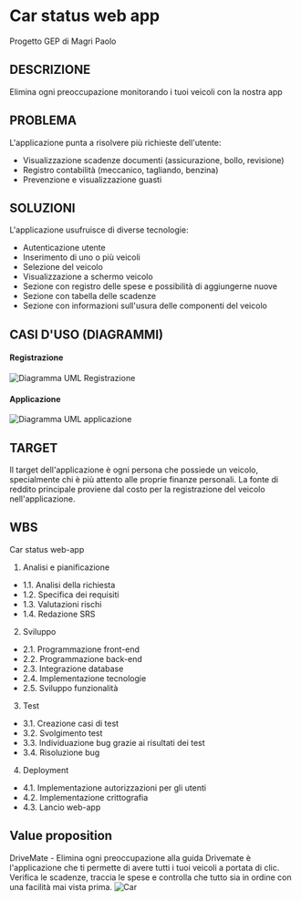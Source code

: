 # Car status web app
Progetto GEP di Magri Paolo

## DESCRIZIONE
Elimina ogni preoccupazione monitorando i tuoi veicoli con la nostra app

## PROBLEMA
L'applicazione punta a risolvere più richieste dell'utente:
- Visualizzazione scadenze documenti (assicurazione, bollo, revisione)
- Registro contabilità (meccanico, tagliando, benzina)
- Prevenzione e visualizzazione guasti

## SOLUZIONI
L'applicazione usufruisce di diverse tecnologie:
- Autenticazione utente
- Inserimento di uno o più veicoli
- Selezione del veicolo
- Visualizzazione a schermo veicolo
- Sezione con registro delle spese e possibilità di aggiungerne nuove
- Sezione con tabella delle scadenze
- Sezione con informazioni sull'usura delle componenti del veicolo

## CASI D'USO (DIAGRAMMI)
#### Registrazione
![Diagramma UML Registrazione](http://yuml.me/polthewizard/login-webapp.png "Registrazione")
#### Applicazione
![Diagramma UML applicazione](http://yuml.me/polthewizard/solutions-webapp.png "Applicazione")

## TARGET
Il target dell'applicazione è ogni persona che possiede un veicolo, specialmente chi è più attento alle proprie finanze personali. La fonte di reddito principale proviene dal costo per la registrazione del veicolo nell'applicazione.

## WBS

Car status web-app

1. Analisi e pianificazione
- 1.1. Analisi della richiesta
- 1.2. Specifica dei requisiti
- 1.3. Valutazioni rischi
- 1.4. Redazione SRS

2. Sviluppo
- 2.1. Programmazione front-end
- 2.2. Programmazione back-end
- 2.3. Integrazione database
- 2.4. Implementazione tecnologie
- 2.5. Sviluppo funzionalità

3. Test
- 3.1. Creazione casi di test
- 3.2. Svolgimento test
- 3.3. Individuazione bug grazie ai risultati dei test
- 3.4. Risoluzione bug

4. Deployment
- 4.1. Implementazione autorizzazioni per gli utenti
- 4.2. Implementazione crittografia
- 4.3. Lancio web-app

## Value proposition

DriveMate - Elimina ogni preoccupazione alla guida
Drivemate è l'applicazione che ti permette di avere tutti i tuoi veicoli a portata di clic. Verifica le scadenze, traccia le spese e controlla che tutto sia in ordine con una facilità mai vista prima.
![Car]([https://ibb.co/yVdDqhr])
